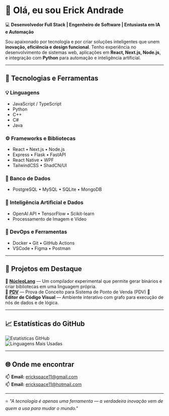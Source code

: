 # 👋 Olá, eu sou Erick Andrade  

💻 **Desenvolvedor Full Stack | Engenheiro de Software | Entusiasta em IA e Automação**

Sou apaixonado por tecnologia e por criar soluções inteligentes que unem **inovação, eficiência e design funcional**. Tenho experiência no desenvolvimento de sistemas web, aplicações em **React, Next.js, Node.js**, e integração com **Python** para automação e inteligência artificial.

---

## 🚀 Tecnologias e Ferramentas  

### 💡 Linguagens  
- JavaScript / TypeScript  
- Python  
- C++  
- C#  
- Java  

### ⚙️ Frameworks e Bibliotecas  
- React • Next.js • Node.js  
- Express • Flask • FastAPI  
- React Native • WPF  
- TailwindCSS • ShadCN/UI  

### 🧩 Banco de Dados  
- PostgreSQL • MySQL • SQLite • MongoDB  

### 🧠 Inteligência Artificial e Dados  
- OpenAI API • TensorFlow • Scikit-learn  
- Processamento de Imagem e Vídeo  

### 🧰 DevOps e Ferramentas  
- Docker • Git • GitHub Actions  
- VSCode • Figma • Postman  

---

## 🧩 Projetos em Destaque  

🔹 **[NúcleoLang](https://github.com/AutoSync/nucleolang)** — Um compilador experimental que permite gerar binários e criar bibliotecas em uma linguagem própria.  
🔹 **[PDV](https://https://github.com/AutoSync/POC-PDV)** — Prova de Conceito para Sistema de Ponto de Venda (PDV)
🔹 **Editor de Código Visual** — Ambiente interativo com grafo para execução de nós de dados e de lógica.  

---

## 📈 Estatísticas do GitHub  

![Estatísticas GitHub](https://github-readme-stats.vercel.app/api?username=AutoSync&show_icons=true&theme=radical)  
![Linguagens Mais Usadas](https://github-readme-stats.vercel.app/api/top-langs/?username=AutoSync&layout=compact&theme=radical)

---

## 🌐 Onde me encontrar  

📫 **Email:** erickspace11@gmail.com  
📫 **Email:** erickspace11@hotmail.com  

---

⭐ _"A tecnologia é apenas uma ferramenta — a verdadeira inovação vem de quem a usa para mudar o mundo."_  
